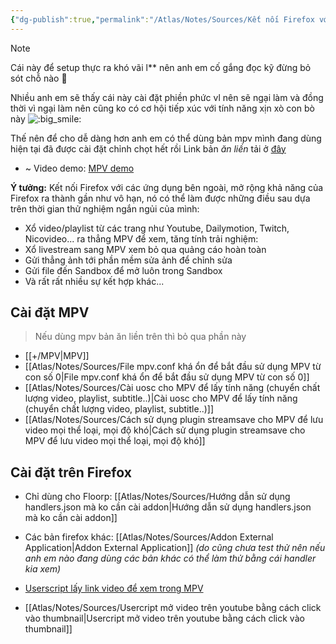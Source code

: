 ```yaml
---
{"dg-publish":true,"permalink":"/Atlas/Notes/Sources/Kết nối Firefox với ứng dụng ngoài để mở,tải video,playlist bằng MPV,yt-dlp/","tags":["on/bt_chiase"]}
---
```


>[!Note]
> Cái này để setup thực ra khó vãi l** nên anh em cố gắng đọc kỹ đừng bỏ sót chỗ nào 🙂
> 
> Nhiều anh em sẽ thấy cái này cài đặt phiền phức vl nên sẽ ngại làm và đồng thời vì ngại làm nên cũng ko có cơ hội tiếp xúc với tính năng xịn xò con bò này ![:big_smile:](https://statics.voz.tech/styles/next/xenforo/smilies/popopo/big_smile.png?v=01 "big_smile    :big_smile:")
> 
> Thế nên để cho dễ dàng hơn anh em có thể dùng bản mpv mình đang dùng hiện tại đã được cài đặt chỉnh chọt hết rồi
> Link bản *ăn liền* tải ở [đây](https://drive.google.com/file/d/1f-mihrcHTZGrnDoNmMXFulrqHV7HWoPl/view?usp=sharing)

- ~ Video demo: [MPV demo](https://streamable.com/akf27z)

**Ý tưởng:** Kết nối Firefox với các ứng dụng bên ngoài, mở rộng khả năng của Firefox ra thành gần như vô hạn, nó có thể làm được những điều sau dựa trên thời gian thử nghiệm ngắn ngủi của mình:  

- Xổ video/playlist từ các trang như Youtube, Dailymotion, Twitch, Nicovideo... ra thẳng MPV để xem, tăng tính trải nghiệm: 
- Xổ livestream sang MPV xem bỏ qua quảng cáo hoàn toàn
- Gửi thẳng ảnh tới phần mềm sửa ảnh để chỉnh sửa
- Gửi file đến Sandbox để mở luôn trong Sandbox
- Và rất rất nhiều sự kết hợp khác...

## Cài đặt MPV

> Nếu dùng mpv bản ăn liền trên thì bỏ qua phần này
- [[+/MPV\|MPV]]  
- [[Atlas/Notes/Sources/File mpv.conf khá ổn để bắt đầu sử dụng MPV từ con số 0\|File mpv.conf khá ổn để bắt đầu sử dụng MPV từ con số 0]]
- [[Atlas/Notes/Sources/Cài uosc cho MPV để lấy tính năng (chuyển chất lượng video, playlist, subtitle..)\|Cài uosc cho MPV để lấy tính năng (chuyển chất lượng video, playlist, subtitle..)]]
- [[Atlas/Notes/Sources/Cách sử dụng plugin streamsave cho MPV để lưu video mọi thể loại, mọi độ khó\|Cách sử dụng plugin streamsave cho MPV để lưu video mọi thể loại, mọi độ khó]]

## Cài đặt trên Firefox
- Chỉ dùng cho Floorp: [[Atlas/Notes/Sources/Hướng dẫn sử dụng handlers.json mà ko cần cài addon\|Hướng dẫn sử dụng handlers.json mà ko cần cài addon]]
- Các bản firefox khác: [[Atlas/Notes/Sources/Addon External Application\|Addon External Application]] *(do cũng chưa test thử nên nếu anh em nào đang dùng các bản khác có thể làm thử bằng cái handler kia xem)*

- [Userscript lấy link video để xem trong MPV](https://github.com/FirefoxUniverse/FirefoxTweaksVN/blob/main/userscript/m3u8.user.js)
- [[Atlas/Notes/Sources/Usercript mở video trên youtube bằng cách click vào thumbnail\|Usercript mở video trên youtube bằng cách click vào thumbnail]]





